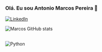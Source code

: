 ### Olá. Eu sou Antonio Marcos Pereira 👋


[![LinkedIn](https://img.shields.io/badge/LinkedIn-0077B5?style=for-the-badge&logo=linkedin&logoColor=white)](https://linkedin.com/in/antoniomarcos-pereira)


![Marcos GitHub stats](https://github-readme-stats.vercel.app/api?username=antoniomarcosap&show_icons=true&theme=onedark)

<div style="display: inline_block"><br/>
  <img align="center" alt="Python" src="https://img.shields.io/badge/Python-14354C?style=for-the-badge&logo=python&logoColor=white" />
</div>
